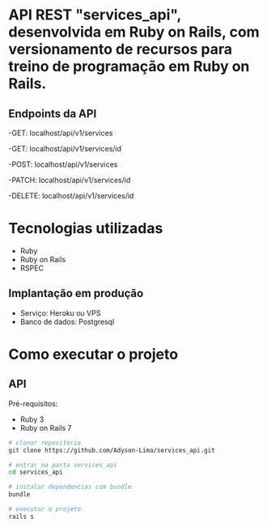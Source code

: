 # API REST "services_api", desenvolvida em Ruby on Rails, com versionamento de recursos para treino de programação em Ruby on Rails.

## Endpoints da API
-GET: localhost/api/v1/services

-GET: localhost/api/v1/services/id

-POST: localhost/api/v1/services

-PATCH: localhost/api/v1/services/id

-DELETE: localhost/api/v1/services/id

# Tecnologias utilizadas

- Ruby
- Ruby on Rails
- RSPEC

## Implantação em produção
- Serviço: Heroku ou VPS
- Banco de dados: Postgresql

# Como executar o projeto

## API
Pré-requisitos:

- Ruby 3
- Ruby on Rails 7

```bash
# clonar repositório
git clone https://github.com/Adyson-Lima/services_api.git

# entrar na pasta services_api
cd services_api

# instalar dependencias com bundle
bundle

# executar o projeto
rails s
```
